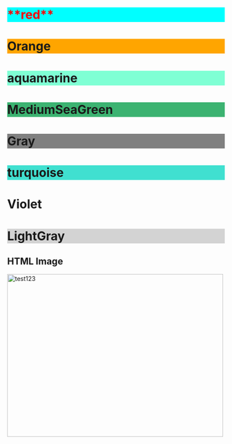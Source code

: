 <!DOCTYPE html>
<html>
<body>

<h1 style="background-color:cyan;"><p style="color:red;">**red**</p></h1>
<h1 style="background-color:Orange;">Orange</h1>
<h1 style="background-color:Aquamarine;">aquamarine</h1>
<h1 style="background-color:MediumSeaGreen;">MediumSeaGreen</h1>
<h1 style="background-color:Gray;">Gray</h1>
<h1 style="background-color:Turquoise;">turquoise</h1>
<h1 style="background-color:neonViolet;">Violet</h1>
<h1 style="background-color:LightGray;">LightGray</h1>

</body>
</html>

<!DOCTYPE html>
<html>
<body>

<h2>HTML Image</h2>
<img src="http://www.glantreo.com/products/chromatography/solas-porous-silica-chromatography/" alt="test123" width="500" height="377">

</body>
</html>
